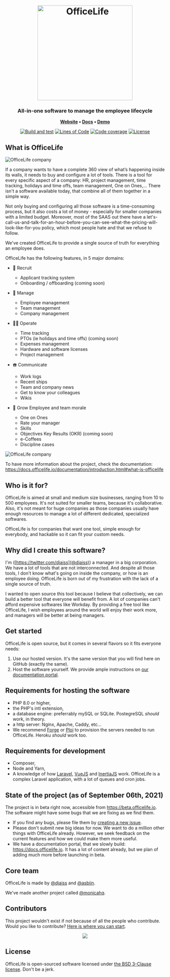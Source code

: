 <h1 align="center">
	<img
		width="300"
		alt="OfficeLife"
		src="docs/img/officelife.svg">
</h1>

<h3 align="center">
    All-in-one software to manage the employee lifecycle
</h3>

<p align="center">
	<strong>
		<a href="https://officelife.io/">Website</a>
		•
		<a href="https://docs.officelife.io">Docs</a>
		•
		<a href="https://demo.officelife.io/">Demo</a>
	</strong>
</p>

<div align="center">

[![Build and test](https://img.shields.io/github/workflow/status/officelifehq/officelife/Build%20and%20test/master)](https://github.com/officelifehq/officelife/actions?query=workflow%3A%22Build+and+test%22)
[![Lines of Code](https://img.shields.io/tokei/lines/github/officelifehq/officelife)](https://sonarcloud.io/dashboard?id=officelife)
[![Code coverage](https://img.shields.io/sonar/coverage/officelife?server=https%3A%2F%2Fsonarcloud.io)](https://sonarcloud.io/project/activity?custom_metrics=coverage&amp;graph=custom&amp;id=officelife)
[![License](https://img.shields.io/github/license/officelifehq/officelife)](https://opensource.org/licenses/BSD-3-Clause)

</div>

## What is OfficeLife

<img src="docs/img/company.png" alt="OfficeLife company" title="OfficeLife" />

If a company wants to have a complete 360 view of what’s happening inside its walls, it needs to buy and configure a lot of tools. There is a tool for every specific aspect of a company: HR, project management, time tracking, holidays and time offs, team management, One on Ones,... There isn't a software available today, that combine all of them together in a simple way.

Not only buying and configuring all those software is a time-consuming process, but it also costs a lot of money - especially for smaller companies with a limited budget. Moreover, most of the SAAS out there have a let's-call-us-and-talk-for-an-hour-before-you-can-see-what-the-pricing-will-look-like-for-you policy, which most people hate and that we refuse to follow.

We've created OfficeLife to provide a single source of truth for everything an employee does.

OfficeLife has the following features, in 5 major domains:

* 👋 Recruit
   * Applicant tracking system
   * Onboarding / offboarding (coming soon)

* 🥸 Manage
    * Employee management
    * Team management
    * Company management

* 👷‍♀️ Operate
    * Time tracking
    * PTOs (ie holidays and time offs) (coming soon)
    * Expenses management
    * Hardware and software licenses
    * Project management

* ☎️ Communicate
    * Work logs
    * Recent ships
    * Team and company news
    * Get to know your colleagues
    * Wikis

* 🥳 Grow
    Employee and team morale
    * One on Ones
    * Rate your manager
    * Skills
    * Objectives Key Results (OKR) (coming soon)
    * e-Coffees
    * Discipline cases

<img src="docs/img/profile.png" alt="OfficeLife company" title="OfficeLife" />

To have more information about the project, check the documentation: https://docs.officelife.io/documentation/introduction.html#what-is-officelife

## Who is it for?

OfficeLife is aimed at small and medium size businesses, ranging from 10 to 500 employees. It's not suited for smaller teams, because it's collaborative. Also, it's not meant for huge companies as those companies usually have enough resources to manage a lot of different dedicated, specialized softwares.

OfficeLife is for companies that want one tool, simple enough for everybody, and hackable so it can fit your custom needs.

## Why did I create this software?

I'm ([https://twitter.com/djaiss](@djaiss)) a manager in a big corporation. We have a lot of tools that are not interconnected. And despite all those tools, I don't know what's going on inside the company, or how is an employee doing. OfficeLife is born out of my frustration with the lack of a single source of truth.

I wanted to open source this tool because I believe that collectively, we can build a better tool that everyone will benefit from. A lot of companies can't afford expensive softwares like Workday. By providing a free tool like OfficeLife, I wish employees around the world will enjoy their work more, and managers will be better at being managers.

## Get started

OfficeLife is open source, but it comes in several flavors so it fits everyone needs:

1. Use our hosted version. It's the same version that you will find here on GitHub (exactly the same).
2. Host the software yourself. We provide ample instructions on [our documentation portal](https://docs.officelife.io/documentation/installation.html#which-version-of-officelife-should-you-use).

## Requirements for hosting the software

- PHP 8.0 or higher,
- the PHP's intl extension,
- a database engine: preferrably mySQL or SQLite. PostegreSQL _should_ work, in theory.
- a http server: Nginx, Apache, Caddy, etc...
- We recommend [Forge](https://forge.laravel.com/) or [Ploi](https://ploi.io) to provision the servers needed to run OfficeLife. Heroku _should_ work too.

## Requirements for development

- Composer,
- Node and Yarn,
- A knowledge of how [Laravel](https://laravel.com), [VueJS](https://vuejs.org/) and [InertiaJS](https://inertiajs.com/) work. OfficeLife is a complex Laravel application, with a lot of queues and cron jobs.

## State of the project (as of September 06th, 2021)

The project is in beta right now, accessible from https://beta.officelife.io. The software might have some bugs that we are fixing as we find them.

* If you find any bugs, please file them by [creating a new issue](https://github.com/officelifehq/officelife/issues).
* Please don't submit new big ideas for now. We want to do a million other things with OfficeLife already. However, we seek feedback on the current features and how we could make them more useful.
* We have a documentation portal, that we slowly build: https://docs.officelife.io. It has a lot of content already, but we plan of adding much more before launching in beta.

## Core team

OfficeLife is made by [@djaiss](https://github.com/djaiss) and [@asbiin](https://github.com/asbiin).

We've made another project called [@monicahq](https://github.com/monicahq/monica).

## Contributors

This project wouldn't exist if not because of all the people who contribute. Would you like to contribute? [Here is where you can start](CONTRIBUTING.md).

<div align="center">
    <a href="https://github.com/officelifehq/officelife/graphs/contributors">
        <img src="https://contrib.rocks/image?repo=officelifehq/officelife" />
    </a>
</div>

## License

OfficeLife is open-sourced software licensed under [the BSD 3-Clause license](LICENSE). Don't be a jerk.
